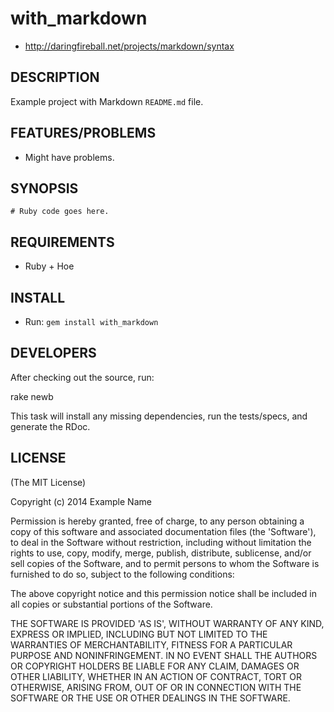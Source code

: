 # with_markdown

* http://daringfireball.net/projects/markdown/syntax

## DESCRIPTION

Example project with Markdown `README.md` file.

## FEATURES/PROBLEMS

* Might have problems.

## SYNOPSIS

    # Ruby code goes here.

## REQUIREMENTS

* Ruby + Hoe

## INSTALL

* Run: `gem install with_markdown`

## DEVELOPERS

After checking out the source, run:

   rake newb

This task will install any missing dependencies, run the tests/specs,
and generate the RDoc.

## LICENSE

(The MIT License)

Copyright (c) 2014 Example Name

Permission is hereby granted, free of charge, to any person obtaining
a copy of this software and associated documentation files (the
'Software'), to deal in the Software without restriction, including
without limitation the rights to use, copy, modify, merge, publish,
distribute, sublicense, and/or sell copies of the Software, and to
permit persons to whom the Software is furnished to do so, subject to
the following conditions:

The above copyright notice and this permission notice shall be
included in all copies or substantial portions of the Software.

THE SOFTWARE IS PROVIDED 'AS IS', WITHOUT WARRANTY OF ANY KIND,
EXPRESS OR IMPLIED, INCLUDING BUT NOT LIMITED TO THE WARRANTIES OF
MERCHANTABILITY, FITNESS FOR A PARTICULAR PURPOSE AND NONINFRINGEMENT.
IN NO EVENT SHALL THE AUTHORS OR COPYRIGHT HOLDERS BE LIABLE FOR ANY
CLAIM, DAMAGES OR OTHER LIABILITY, WHETHER IN AN ACTION OF CONTRACT,
TORT OR OTHERWISE, ARISING FROM, OUT OF OR IN CONNECTION WITH THE
SOFTWARE OR THE USE OR OTHER DEALINGS IN THE SOFTWARE.
